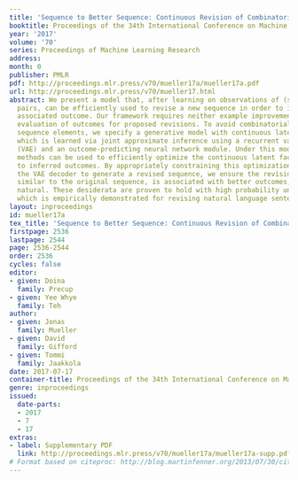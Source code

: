 ```yaml
---
title: 'Sequence to Better Sequence: Continuous Revision of Combinatorial Structures'
booktitle: Proceedings of the 34th International Conference on Machine Learning
year: '2017'
volume: '70'
series: Proceedings of Machine Learning Research
address: 
month: 0
publisher: PMLR
pdf: http://proceedings.mlr.press/v70/mueller17a/mueller17a.pdf
url: http://proceedings.mlr.press/v70/mueller17.html
abstract: We present a model that, after learning on observations of (sequence, outcome)
  pairs, can be efficiently used to revise a new sequence in order to improve its
  associated outcome. Our framework requires neither example improvements, nor additional
  evaluation of outcomes for proposed revisions. To avoid combinatorial-search over
  sequence elements, we specify a generative model with continuous latent factors,
  which is learned via joint approximate inference using a recurrent variational autoencoder
  (VAE) and an outcome-predicting neural network module. Under this model, gradient
  methods can be used to efficiently optimize the continuous latent factors with respect
  to inferred outcomes. By appropriately constraining this optimization and using
  the VAE decoder to generate a revised sequence, we ensure the revision is fundamentally
  similar to the original sequence, is associated with better outcomes, and looks
  natural. These desiderata are proven to hold with high probability under our approach,
  which is empirically demonstrated for revising natural language sentences.
layout: inproceedings
id: mueller17a
tex_title: 'Sequence to Better Sequence: Continuous Revision of Combinatorial Structures'
firstpage: 2536
lastpage: 2544
page: 2536-2544
order: 2536
cycles: false
editor:
- given: Doina
  family: Precup
- given: Yee Whye
  family: Teh
author:
- given: Jonas
  family: Mueller
- given: David
  family: Gifford
- given: Tommi
  family: Jaakkola
date: 2017-07-17
container-title: Proceedings of the 34th International Conference on Machine Learning
genre: inproceedings
issued:
  date-parts:
  - 2017
  - 7
  - 17
extras:
- label: Supplementary PDF
  link: http://proceedings.mlr.press/v70/mueller17a/mueller17a-supp.pdf
# Format based on citeproc: http://blog.martinfenner.org/2013/07/30/citeproc-yaml-for-bibliographies/
---
```

